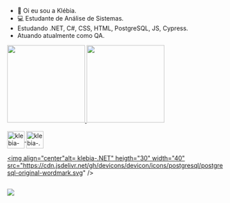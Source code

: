 - 👋 Oi eu sou a Klébia.
- 💻 Estudante de Análise de Sistemas.
- Estudando .NET, C#, CSS, HTML, PostgreSQL, JS, Cypress.
- Atuando atualmente como QA.
<div>
  <a href="https://github.com/klebiaklfernandes">
  <img height="180em" src="https://github-readme-stats.vercel.app/api?username=klebiaklfernandes&show_icons=true&theme=dracula&include_all_commits=true&count_private=true"/>
  <img height="180em" src="https://github-readme-stats.vercel.app/api/top-langs/?username=klebiaklfernandes&layout=compact&langs_count=7&theme=dracula"/>
</div>

<div style="display: inline_block"><br>
  <img align="center"alt= klebia-Csharp" heigth="30" width="40" src="https://cdn.jsdelivr.net/gh/devicons/devicon/icons/csharp/csharp-original.svg" />
  <img align="center"alt= klebia-.NET" heigth="30" width="40" src="https://cdn.jsdelivr.net/gh/devicons/devicon/icons/dot-net/dot-net-original-wordmark.svg" />
  
  <link rel="stylesheet" href="https://cdn.jsdelivr.net/gh/devicons/devicon@v2.15.1/devicon.min.css">
          
  <img align="center"alt= klebia-.NET" heigth="30" width="40" src="https://cdn.jsdelivr.net/gh/devicons/devicon/icons/postgresql/postgresql-original-wordmark.svg" />
</div>

##

<div> 
  <a href="https://www.linkedin.com/in/klébia-kelly-fernandes-de-lima-a8570031" target="_blank"><img src="https://img.shields.io/badge/LinkedIn-0077B5?style=for-the-badge&logo=linkedin&logoColor=white" target="_blank"></a> 
  

